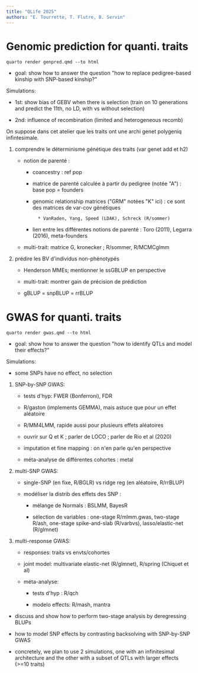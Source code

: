 ```yaml
---
title: "QLife 2025"
authors: "E. Tourrette, T. Flutre, B. Servin"
---
```



<!-- pandoc README.md -t html -s -o README.html --toc -->



# Genomic prediction for quanti. traits

```
quarto render genpred.qmd --to html
```

* goal: show how to answer the question "how to replace pedigree-based kinship with SNP-based kinship?"

Simulations:

* 1st: show bias of GEBV when there is selection (train on 10 generations and predict the 11th, no LD, with vs without selection)

* 2nd: influence of recombination (limited and heterogeneous recomb)

On suppose dans cet atelier que les traits ont une archi genet polygeniq infintesimale.

1. comprendre le déterminisme génétique des traits (var genet add et h2)

    * notion de parenté :
    
        * coancestry : ref pop
    
        * matrice de parenté calculée à partir du pedigree (notée "A") : base pop = founders
        
        * genomic relationship matrices ("GRM" notées "K" ici) : ce sont des matrices de var-cov génétiques

                * VanRaden, Yang, Speed (LDAK), Schreck (R/sommer)
                
        * lien entre les différentes notions de parenté : Toro (2011), Legarra (2016), meta-founders
    
    * multi-trait: matrice G, kronecker ; R/sommer, R/MCMCglmm
    
2. prédire les BV d'individus non-phénotypés

    * Henderson MMEs; mentionner le ssGBLUP en perspective
    
    * multi-trait: montrer gain de précision de prédiction
    
    * gBLUP = snpBLUP = rrBLUP



# GWAS for quanti. traits

```
quarto render gwas.qmd --to html
```

* goal: show how to answer the question "how to identify QTLs and model their effects?"

Simulations:

* some SNPs have no effect, no selection

1. SNP-by-SNP GWAS:

    * tests d'hyp: FWER (Bonferroni), FDR

    * R/gaston (implements GEMMA), mais astuce que pour un effet aléatoire
    
    * R/MM4LMM, rapide aussi pour plusieurs effets aléatoires
    
    * ouvrir sur Q et K ; parler de LOCO ; parler de Rio et al (2020)
    
    * imputation et fine mapping : on n'en parle qu'en perspective

    * méta-analyse de différentes cohortes : metal

2. multi-SNP GWAS:

    * single-SNP (en fixe, R/BGLR) vs ridge reg (en aléatoire, R/rrBLUP)
    
    * modéliser la distrib des effets des SNP :
    
        * mélange de Normals : BSLMM, BayesR
        
        * sélection de variables : one-stage R/mlmm.gwas, two-stage R/ash, one-stage spike-and-slab (R/varbvs), lasso/elastic-net (R/glmnet)

3. multi-response GWAS:

    * responses: traits vs envts/cohortes
    
    * joint model: multivariate elastic-net (R/glmnet), R/spring (Chiquet et al)

    * méta-analyse:
    
        * tests d'hyp : R/qch
        
        * modelo effects: R/mash, mantra

* discuss and show how to perform two-stage analysis by deregressing BLUPs

* how to model SNP effects by contrasting backsolving with SNP-by-SNP GWAS

* concretely, we plan to use 2 simulations, one with an infinitesimal architecture and the other with a subset of QTLs with larger effects (>=10 traits) 
